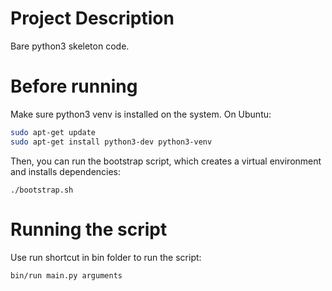 # Project Description
Bare python3 skeleton code.
# Before running
Make sure python3 venv is installed on the system. On Ubuntu:

```bash
sudo apt-get update
sudo apt-get install python3-dev python3-venv
```

Then, you can run the bootstrap script, which creates a virtual environment and installs dependencies:

```
./bootstrap.sh
```
# Running the script
Use run shortcut in bin folder to run the script:

```
bin/run main.py arguments
```
